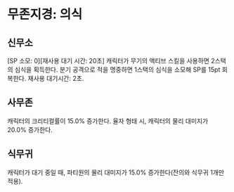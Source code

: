 # 무존지경: 의식

## 신무소

[SP 소모: 0][재사용 대기 시간: 20초] 캐릭터가 무기의 액티브 스킬을 사용하면 2스택의 심식을 획득한다. 분기 공격으로 적을 명중하면 1스택의 심식을 소모해 SP를 15pt 회복한다. 재사용 대기시간: 2초.

## 사무존

캐릭터의 크리티컬률이 15.0% 증가한다. 율자 형태 시, 캐릭터의 물리 대미지가 20.0% 증가한다.

## 식무귀

캐릭터가 대기 중일 때, 파티원의 물리 대미지가 15.0% 증가한다(잔의와 식무귀 1개만 적용).
